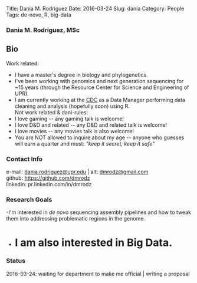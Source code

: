 Title: Dania M. Rodriguez Date: 2016-03-24 Slug: dania Category: People Tags: de-novo, R, big-data  
  
### Dania M. Rodriguez, MSc  
  
## Bio  
Work related:  
  - I have a master's degree in biology and phylogenetics.  
  - I've been working with genomics and next generation sequencing for ~15 years (through the Resource Center for Science and Engineering of UPR).  
  - I am currently working at the [CDC](http://www.cdc.gov) as a Data Manager performing data cleaning and analysis (hopefully soon) using R.  
Not work related & dani-rules:  
  - I love gaming -- any gaming talk is welcome!  
  - I love D&D and related -- any D&D and related talk is welcome!  
  - I love movies -- any movies talk is also welcome!  
  - You are NOT allowed to inquire about my age -- anyone who guesses will earn a quarter and must: *"keep it secret, keep it safe"*  
  
### Contact Info  
e-mail: dania.rodriguez@upr.edu | alt: dmrodz@gmail.com  
github: https://github.com/dmrodz  
linkedin: pr.linkedin.com/in/dmrodz  
  
### Research Goals  
  -I'm interested in *de novo* sequencing assembly pipelines and how to tweak them into addressing problematic regions in the genome.  
  - # I am also interested in Big Data.  
  
### Status  
2016-03-24: waiting for department to make me official | writing a proposal
  
  
  
  

